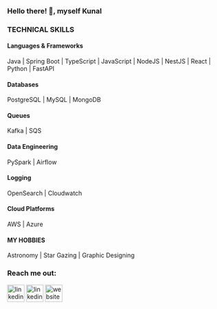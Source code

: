 ### Hello there! 👋, myself Kunal

### TECHNICAL SKILLS  
#### Languages & Frameworks
Java | Spring Boot | TypeScript | JavaScript | NodeJS | NestJS | React | Python | FastAPI
#### Databases
PostgreSQL | MySQL | MongoDB
#### Queues
Kafka | SQS
#### Data Engineering
PySpark | Airflow
#### Logging
OpenSearch | Cloudwatch
#### Cloud Platforms
AWS | Azure

#### MY HOBBIES
Astronomy | Star Gazing | Graphic Designing

 


### Reach me out:
[<img src='https://www.iconsdb.com/icons/preview/white/geography-xxl.png' alt='linkedin' height='40'>](https://ksh168.github.io/?utm_source=github)
[<img src='https://uxwing.com/wp-content/themes/uxwing/download/brands-and-social-media/linkedin-app-white-icon.png' alt='linkedin' height='40'>](https://www.linkedin.com/in/kunalsharma99/)
[<img src='https://www.iconsdb.com/icons/preview/white/message-2-xxl.png' alt='website' height='40'>](https://forms.gle/qnDGmzMHzzJLxv7J6)
